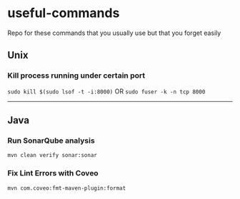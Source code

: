 # useful-commands
Repo for these commands that you usually use but that you forget easily

## Unix
### Kill process running under certain port
```sudo kill $(sudo lsof -t -i:8000)``` OR
```sudo fuser -k -n tcp 8000 ```

---
## Java
### Run SonarQube analysis
```mvn clean verify sonar:sonar```
### Fix Lint Errors with Coveo
```mvn com.coveo:fmt-maven-plugin:format```
